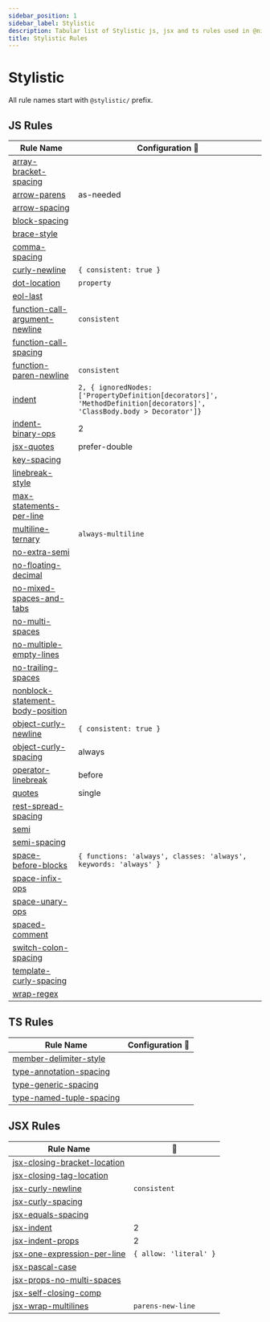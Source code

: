 ```yaml
---
sidebar_position: 1
sidebar_label: Stylistic
description: Tabular list of Stylistic js, jsx and ts rules used in @nish1896/eslint-config and @nish1896/eslint-flat-config packages.
title: Stylistic Rules
---
```


# Stylistic

All rule names start with `@stylistic/` prefix.

## **JS Rules**

| Rule Name | Configuration 🔧|
|-|-|
|[array-bracket-spacing](https://eslint.style/rules/array-bracket-spacing)||
|[arrow-parens](https://eslint.style/rules/arrow-parens)| as-needed |
|[arrow-spacing](https://eslint.style/rules/arrow-spacing)||
|[block-spacing](https://eslint.style/rules/block-spacing)||
|[brace-style](https://eslint.style/rules/brace-style)||
|[comma-spacing](https://eslint.style/rules/comma-spacing)||
|[curly-newline](https://eslint.style/rules/curly-newline) | `{ consistent: true }` |
|[dot-location](https://eslint.style/rules/dot-location)| `property` |
|[eol-last](https://eslint.style/rules/eol-last)||
|[function-call-argument-newline](https://eslint.style/rules/function-call-argument-newline)| `consistent` |
|[function-call-spacing](https://eslint.style/rules/function-call-spacing)||
|[function-paren-newline](https://eslint.style/rules/function-paren-newline)| `consistent` |
|[indent](https://eslint.style/rules/indent)| `2, { ignoredNodes: ['PropertyDefinition[decorators]', 'MethodDefinition[decorators]', 'ClassBody.body > Decorator']}` |
|[indent-binary-ops](https://eslint.style/rules/indent-binary-ops)| 2 |
|[jsx-quotes](https://eslint.style/rules/jsx-quotes)| prefer-double |
|[key-spacing](https://eslint.style/rules/key-spacing)||
|[linebreak-style](https://eslint.style/rules/linebreak-style)||
|[max-statements-per-line](https://eslint.style/rules/max-statements-per-line)||
|[multiline-ternary](https://eslint.style/rules/multiline-ternary)| `always-multiline`|
|[no-extra-semi](https://eslint.style/rules/no-extra-semi)||
|[no-floating-decimal](https://eslint.style/rules/no-floating-decimal)||
|[no-mixed-spaces-and-tabs](https://eslint.style/rules/no-mixed-spaces-and-tabs)||
|[no-multi-spaces](https://eslint.style/rules/no-multi-spaces)||
|[no-multiple-empty-lines](https://eslint.style/rules/no-multiple-empty-lines)||
|[no-trailing-spaces](https://eslint.style/rules/no-trailing-spaces)||
|[nonblock-statement-body-position](https://eslint.style/rules/nonblock-statement-body-position)||
|[object-curly-newline](https://eslint.style/rules/object-curly-newline)| `{ consistent: true }` |
|[object-curly-spacing](https://eslint.style/rules/object-curly-spacing)| always |
|[operator-linebreak](https://eslint.style/rules/operator-linebreak)| before |
|[quotes](https://eslint.style/rules/quotes)| single |
|[rest-spread-spacing](https://eslint.style/rules/rest-spread-spacing)||
|[semi](https://eslint.style/rules/semi)||
|[semi-spacing](https://eslint.style/rules/semi-spacing)||
|[space-before-blocks](https://eslint.style/rules/space-before-blocks)| `{ functions: 'always', classes: 'always', keywords: 'always' }` |
|[space-infix-ops](https://eslint.style/rules/space-infix-ops)||
|[space-unary-ops](https://eslint.style/rules/space-unary-ops)||
|[spaced-comment](https://eslint.style/rules/spaced-comment)||
|[switch-colon-spacing](https://eslint.style/rules/switch-colon-spacing)||
|[template-curly-spacing](https://eslint.style/rules/template-curly-spacing)||
|[wrap-regex](https://eslint.style/rules/wrap-regex)||


## **TS Rules**

|Rule Name| Configuration 🔧 |
|-|-|
|[member-delimiter-style](https://eslint.style/rules/member-delimiter-style)||
|[type-annotation-spacing](https://eslint.style/rules/ts/type-annotation-spacing)||
|[type-generic-spacing](https://eslint.style/rules/type-generic-spacing)||
|[type-named-tuple-spacing](https://eslint.style/rules/type-named-tuple-spacing)||


## **JSX Rules**

|Rule Name|🔧|
|-|-|
|[jsx-closing-bracket-location](https://eslint.style/rules/jsx-closing-bracket-location)||
|[jsx-closing-tag-location](https://eslint.style/rules/jsx-closing-tag-location)||
|[jsx-curly-newline](https://eslint.style/rules/jsx-curly-newline)| `consistent` |
|[jsx-curly-spacing](https://eslint.style/rules/jsx-curly-spacing)||
|[jsx-equals-spacing](https://eslint.style/rules/jsx-curly-spacing)||
|[jsx-indent](https://eslint.style/rules/jsx-indent)| 2 |
|[jsx-indent-props](https://eslint.style/rules/jsx-indent-props)| 2 |
|[jsx-one-expression-per-line](https://eslint.style/rules/jsx-one-expression-per-line)| `{ allow: 'literal' }` |
|[jsx-pascal-case](https://eslint.style/rules/jsx-pascal-case)||
|[jsx-props-no-multi-spaces](https://eslint.style/rules/jsx-props-no-multi-spaces)||
|[jsx-self-closing-comp](https://eslint.style/rules/jsx-self-closing-comp)||
|[jsx-wrap-multilines](https://eslint.style/rules/jsx-wrap-multilines)| `parens-new-line` |


